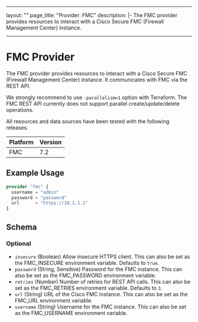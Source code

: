 
---
layout: ""
page_title: "Provider: FMC"
description: |-
  The FMC provider provides resources to interact with a Cisco Secure FMC (Firewall Management Center) instance.

---

# FMC Provider

The FMC provider provides resources to interact with a Cisco Secure FMC (Firewall Management Center) instance. It communicates with FMC via the REST API.

We strongly recommend to use `-parallelism=1` option with Terraform. The FMC REST API currently does not support parallel create/update/delete operations.

All resources and data sources have been tested with the following releases.

| Platform | Version |
| -------- | ------- |
| FMC      | 7.2     |

## Example Usage

```terraform
provider "fmc" {
  username = "admin"
  password = "password"
  url      = "https://10.1.1.1"
}
```

<!-- schema generated by tfplugindocs -->
## Schema

### Optional

- `insecure` (Boolean) Allow insecure HTTPS client. This can also be set as the FMC_INSECURE environment variable. Defaults to `true`.
- `password` (String, Sensitive) Password for the FMC instance. This can also be set as the FMC_PASSWORD environment variable.
- `retries` (Number) Number of retries for REST API calls. This can also be set as the FMC_RETRIES environment variable. Defaults to `3`.
- `url` (String) URL of the Cisco FMC instance. This can also be set as the FMC_URL environment variable.
- `username` (String) Username for the FMC instance. This can also be set as the FMC_USERNAME environment variable.
